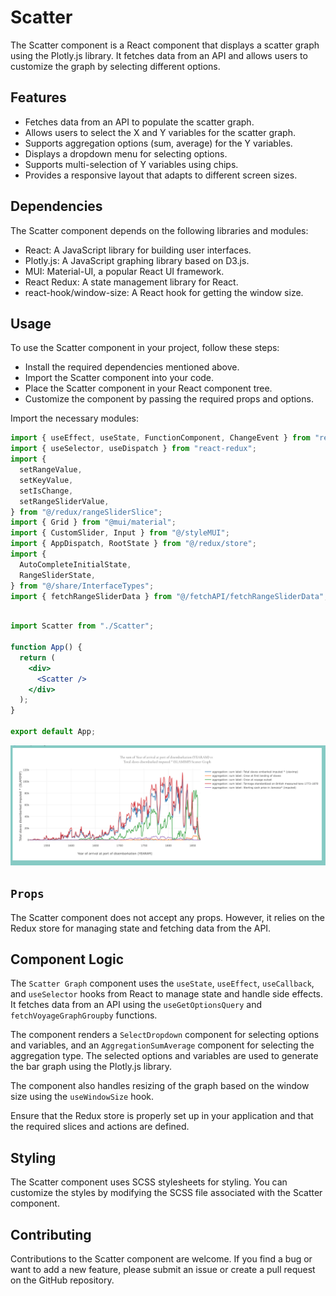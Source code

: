# Scatter

The Scatter component is a React component that displays a scatter graph using the Plotly.js library. It fetches data from an API and allows users to customize the graph by selecting different options.

## Features
- Fetches data from an API to populate the scatter graph.
- Allows users to select the X and Y variables for the scatter graph.
- Supports aggregation options (sum, average) for the Y variables.
- Displays a dropdown menu for selecting options.
- Supports multi-selection of Y variables using chips.
- Provides a responsive layout that adapts to different screen sizes.
## Dependencies

The Scatter component depends on the following libraries and modules:

- React: A JavaScript library for building user interfaces.
- Plotly.js: A JavaScript graphing library based on D3.js.
- MUI: Material-UI, a popular React UI framework.
- React Redux: A state management library for React.
- react-hook/window-size: A React hook for getting the window size.
## Usage
To use the Scatter component in your project, follow these steps:

- Install the required dependencies mentioned above.
- Import the Scatter component into your code.
- Place the Scatter component in your React component tree.
- Customize the component by passing the required props and options.

Import the necessary modules:


```jsx
import { useEffect, useState, FunctionComponent, ChangeEvent } from "react";
import { useSelector, useDispatch } from "react-redux";
import {
  setRangeValue,
  setKeyValue,
  setIsChange,
  setRangeSliderValue,
} from "@/redux/rangeSliderSlice";
import { Grid } from "@mui/material";
import { CustomSlider, Input } from "@/styleMUI";
import { AppDispatch, RootState } from "@/redux/store";
import {
  AutoCompleteInitialState,
  RangeSliderState,
} from "@/share/InterfaceTypes";
import { fetchRangeSliderData } from "@/fetchAPI/fetchRangeSliderData";
```

```jsx

import Scatter from "./Scatter";

function App() {
  return (
    <div>
      <Scatter />
    </div>
  );
}

export default App;
```
![aggregation](../../../assets/scatter.png)
## `Props`

The Scatter component does not accept any props. However, it relies on the Redux store for managing state and fetching data from the API.

## Component Logic
The `Scatter Graph` component uses the `useState`, `useEffect`, `useCallback`, and `useSelector` hooks from React to manage state and handle side effects. It fetches data from an API using the `useGetOptionsQuery` and `fetchVoyageGraphGroupby` functions.

The component renders a `SelectDropdown` component for selecting options and variables, and an `AggregationSumAverage` component for selecting the aggregation type. The selected options and variables are used to generate the bar graph using the Plotly.js library.

The component also handles resizing of the graph based on the window size using the `useWindowSize` hook.

Ensure that the Redux store is properly set up in your application and that the required slices and actions are defined.

## Styling
The Scatter component uses SCSS stylesheets for styling. You can customize the styles by modifying the SCSS file associated with the Scatter component.

## Contributing
Contributions to the Scatter component are welcome. If you find a bug or want to add a new feature, please submit an issue or create a pull request on the GitHub repository.

